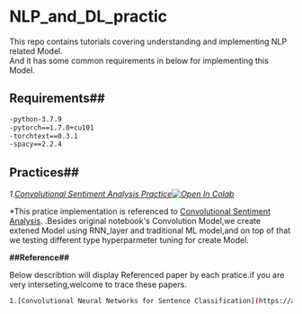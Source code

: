 NLP_and_DL_practic
===
This repo contains tutorials covering understanding and implementing NLP related Model.  
And it has some common requirements in below for implementing this Model.  

## **Requirements**##  
```bash
-python-3.7.9  
-pytorch==1.7.0+cu101  
-torchtext==0.3.1  
-spacy==2.2.4  
```  
  
    
## **Practices**##  
*1.[Convolutional Sentiment Analysis Practice](https://github.com/yinghao1019/NLP_and_DL_practice/blob/master/Convolution_Neural_Netowrks_for_sentence_classification_Practice.ipynb)[![Open In Colab](https://colab.research.google.com/assets/colab-badge.svg)](https://github.com/yinghao1019/NLP_and_DL_practice/blob/master/Convolution_Neural_Netowrks_for_sentence_classification_Practice.ipynb)*  
    
  *This pratice implementation is referenced to [Convolutional Sentiment Analysis](https://github.com/bentrevett/pytorch-sentiment-analysis/blob/master/4%20-%20Convolutional%20Sentiment%20Analysis.ipynb).
  .Besides original notebook's Convolution Model,we create extened Model using RNN_layer and traditional ML model,and on top of that we testing different type hyperparmeter tuning for create Model.  
  
  
  
**##Reference##**  
  
Below describtion will display Referenced paper by each pratice.if you are very interseting,welcome to trace these papers.
  
```bash
1.[Convolutional Neural Networks for Sentence Classification](https://arxiv.org/abs/1408.5882)
```  